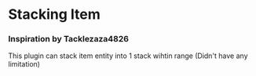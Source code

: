 # Stacking Item
### Inspiration by Tacklezaza4826
This plugin can stack item entity into 1 stack wihtin range (Didn't have any limitation)
